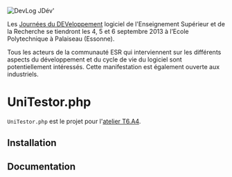![DevLog JDév'](http://devlog.cnrs.fr/lib/tpl/devlog/images/logo.png)

Les [Journées du DEVeloppement](http://devlog.cnrs.fr/jdev2013) logiciel de
l'Enseignement Supérieur et de la Recherche se tiendront les 4, 5 et 6 septembre
2013 à l’Ecole Polytechnique à Palaiseau (Essonne).

Tous les acteurs de la communauté ESR qui interviennent sur les différents
aspects du développement et du cycle de vie du logiciel sont potentiellement
intéressés. Cette manifestation est également ouverte aux industriels.

# UniTestor.php

`UniTestor.php` est le projet pour l'[atelier
T6.A4](http://devlog.cnrs.fr/jdev2013/t6.a4).

## Installation

## Documentation